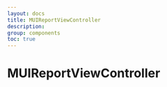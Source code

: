 ```yaml
---
layout: docs
title: MUIReportViewController
description:
group: components
toc: true
---
```

# MUIReportViewController
